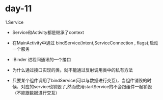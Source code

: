 # day-11

1.Service

* Service和Activity都是继承了context

* 在MainActivity中通过 bindService(Intent,ServiceConnection , flags);启动一个服务

* IBinder 进程间通讯的一个接口

* 为什么通过接口实现的类，就不能通过反射调用类中的私有方法

* 只要某个组件调用了bindService(可以与数据进行交互)，当组件销毁的时候，对应的service也销毁了,然而使用startService的不会跟组件一起销毁（不能跟数据进行交互）
